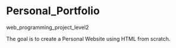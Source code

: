 # Personal_Portfolio
web_programming_project_level2

The goal is to create a Personal Website using HTML from scratch.
